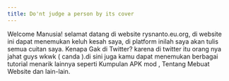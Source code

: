 ```yaml
---
title: Do'nt judge a person by its cover
---
```


Welcome Manusia! selamat datang di website rysnanto.eu.org, di website ini dapat menemukan keluh kesah saya, di platform inilah saya akan tulis semua cuitan saya. Kenapa Gak di Twitter? karena di twitter itu orang nya jahat guys wkwk ( canda ).di sini juga kamu dapat menemukan berbagai tutorial menarik lainnya seperti Kumpulan APK mod , Tentang Mebuat Website dan lain-lain.
